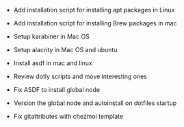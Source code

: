 - Add installation script for installing apt packages in Linux

- Add installation script for installing Brew packages in mac

- Setup karabiner in Mac OS

- Setup alacrity in Mac OS and ubuntu

- Install asdf in mac and linux

- Review dotly scripts and move interesting ones

- Fix ASDF to install global node

- Version the global node and autoinstall on dotfiles startup

- Fix gitattributes with chezmoi template